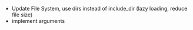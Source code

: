 + Update File System, use dirs instead of include_dir (lazy loading, reduce file size)
+ implement arguments